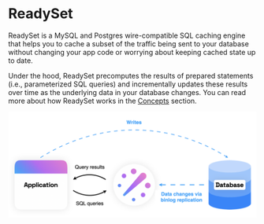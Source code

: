 # ReadySet

ReadySet is a MySQL and Postgres wire-compatible SQL caching engine that helps you to cache a subset of the traffic being sent to
your database without changing your app code or worrying about keeping cached state up to date.

Under the hood, ReadySet precomputes the results of prepared statements (i.e., parameterized SQL queries) and incrementally updates
these results over time as the underlying data in your database changes. You can read more about how ReadySet works in the
[Concepts](/concepts/overview) section.

![Architecture](assets/readyset_arch.png)
